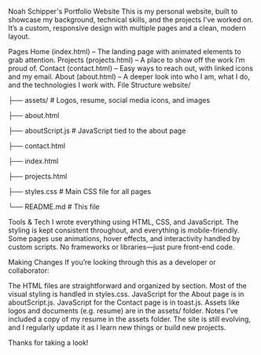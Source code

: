 Noah Schipper's Portfolio Website
This is my personal website, built to showcase my background, technical skills, and the projects I've worked on. It’s a custom, responsive design with multiple pages and a clean, modern layout.

Pages
Home (index.html) – The landing page with animated elements to grab attention.
Projects (projects.html) – A place to show off the work I’m proud of.
Contact (contact.html) – Easy ways to reach out, with linked icons and my email.
About (about.html) – A deeper look into who I am, what I do, and the technologies I work with.
File Structure
website/

├── assets/ # Logos, resume, social media icons, and images

├── about.html

├── aboutScript.js # JavaScript tied to the about page

├── contact.html

├── index.html

├── projects.html

├── styles.css # Main CSS file for all pages

└── README.md # This file

Tools & Tech
I wrote everything using HTML, CSS, and JavaScript. The styling is kept consistent throughout, and everything is mobile-friendly. Some pages use animations, hover effects, and interactivity handled by custom scripts. No frameworks or libraries—just pure front-end code.

Making Changes
If you’re looking through this as a developer or collaborator:

The HTML files are straightforward and organized by section.
Most of the visual styling is handled in styles.css.
JavaScript for the About page is in aboutScript.js.
JavaScript for the Contact page is in toast.js.
Assets like logos and documents (e.g. resume) are in the assets/ folder.
Notes
I’ve included a copy of my resume in the assets folder. The site is still evolving, and I regularly update it as I learn new things or build new projects.

Thanks for taking a look!
